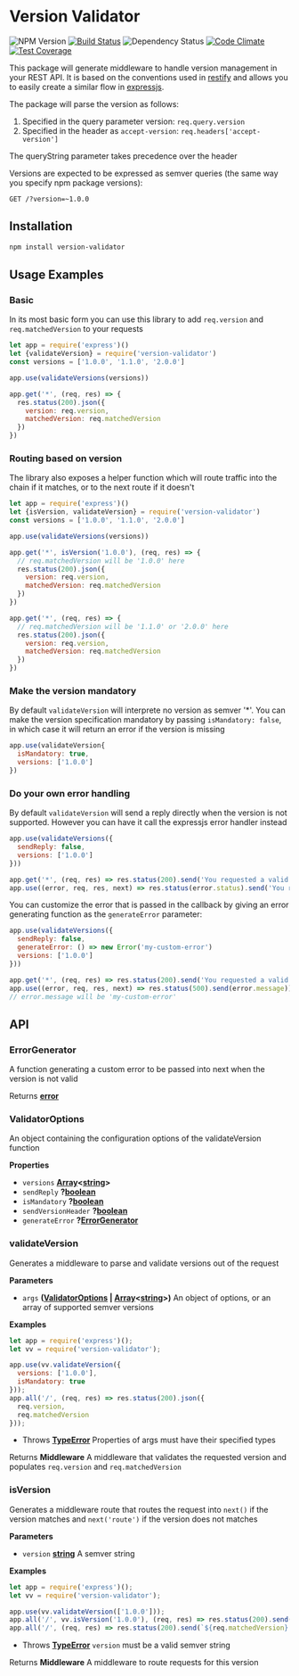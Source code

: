 # Version Validator
![NPM Version](https://img.shields.io/npm/v/version-validator.svg)
[![Build Status](https://travis-ci.org/wdullaer/sse-utils.svg?branch=master)](https://travis-ci.org/wdullaer/version-validator)
![Dependency Status](https://david-dm.org/wdullaer/version-validator.svg)
[![Code Climate](https://codeclimate.com/github/wdullaer/version-validator/badges/gpa.svg)](https://codeclimate.com/github/wdullaer/version-validator)
[![Test Coverage](https://codeclimate.com/github/wdullaer/version-validator/badges/coverage.svg)](https://codeclimate.com/github/wdullaer/version-validator/coverage)

This package will generate middleware to handle version management in your REST API.
It is based on the conventions used in [restify](https://restify.com) and allows you to easily create a similar flow in  [expressjs](https://expressjs.com).

The package will parse the version as follows:

1. Specified in the query parameter version: `req.query.version`
2. Specified in the header as `accept-version`: `req.headers['accept-version']`

The queryString parameter takes precedence over the header

Versions are expected to be expressed as semver queries (the same way you specify npm package versions):

```
GET /?version=~1.0.0
```

## Installation
```bash
npm install version-validator
```

## Usage Examples

### Basic
In its most basic form you can use this library to add `req.version` and `req.matchedVersion` to your requests

```javascript
let app = require('express')()
let {validateVersion} = require('version-validator')
const versions = ['1.0.0', '1.1.0', '2.0.0']

app.use(validateVersions(versions))

app.get('*', (req, res) => {
  res.status(200).json({
    version: req.version,
    matchedVersion: req.matchedVersion
  })
})
```

### Routing based on version
The library also exposes a helper function which will route traffic into the chain if it matches, or to the next route if it doesn't

```javascript
let app = require('express')()
let {isVersion, validateVersion} = require('version-validator')
const versions = ['1.0.0', '1.1.0', '2.0.0']

app.use(validateVersions(versions))

app.get('*', isVersion('1.0.0'), (req, res) => {
  // req.matchedVersion will be '1.0.0' here
  res.status(200).json({
    version: req.version,
    matchedVersion: req.matchedVersion
  })
})

app.get('*', (req, res) => {
  // req.matchedVersion will be '1.1.0' or '2.0.0' here
  res.status(200).json({
    version: req.version,
    matchedVersion: req.matchedVersion
  })
})
```

### Make the version mandatory
By default `validateVersion` will interprete no version as semver '\*'. You can make the version specification mandatory by passing `isMandatory: false`, in which case it will return an error if the version is missing

```javascript
app.use(validateVersion{
  isMandatory: true,
  versions: ['1.0.0']
})
```

### Do your own error handling
By default `validateVersion` will send a reply directly when the version is not supported. However you can have it call the expressjs error handler instead

```javascript
app.use(validateVersions({
  sendReply: false,
  versions: ['1.0.0']
}))

app.get('*', (req, res) => res.status(200).send('You requested a valid version'))
app.use((error, req, res, next) => res.status(error.status).send('You requested an invalid version'))
```

You can customize the error that is passed in the callback by giving an error generating function as the `generateError` parameter:

```javascript
app.use(validateVersions({
  sendReply: false,
  generateError: () => new Error('my-custom-error')
  versions: ['1.0.0']
}))

app.get('*', (req, res) => res.status(200).send('You requested a valid version'))
app.use((error, req, res, next) => res.status(500).send(error.message))
// error.message will be 'my-custom-error'
```

## API
### ErrorGenerator

A function generating a custom error to be passed into next when the version
is not valid

Returns **[error](https://developer.mozilla.org/en-US/docs/Web/JavaScript/Reference/Global_Objects/Error)** 

### ValidatorOptions

An object containing the configuration options of the validateVersion function

**Properties**

-   `versions` **[Array](https://developer.mozilla.org/en-US/docs/Web/JavaScript/Reference/Global_Objects/Array)&lt;[string](https://developer.mozilla.org/en-US/docs/Web/JavaScript/Reference/Global_Objects/String)>** 
-   `sendReply` **?[boolean](https://developer.mozilla.org/en-US/docs/Web/JavaScript/Reference/Global_Objects/Boolean)** 
-   `isMandatory` **?[boolean](https://developer.mozilla.org/en-US/docs/Web/JavaScript/Reference/Global_Objects/Boolean)** 
-   `sendVersionHeader` **?[boolean](https://developer.mozilla.org/en-US/docs/Web/JavaScript/Reference/Global_Objects/Boolean)** 
-   `generateError` **?[ErrorGenerator](#errorgenerator)** 

### validateVersion

Generates a middleware to parse and validate versions out of the request

**Parameters**

-   `args` **([ValidatorOptions](#validatoroptions) \| [Array](https://developer.mozilla.org/en-US/docs/Web/JavaScript/Reference/Global_Objects/Array)&lt;[string](https://developer.mozilla.org/en-US/docs/Web/JavaScript/Reference/Global_Objects/String)>)** An object of options, or an array of supported semver versions

**Examples**

```javascript
let app = require('express')();
let vv = require('version-validator');

app.use(vv.validateVersion({
  versions: ['1.0.0'],
  isMandatory: true
}));
app.all('/', (req, res) => res.status(200).json({
  req.version,
  req.matchedVersion
}));
```

-   Throws **[TypeError](https://developer.mozilla.org/en-US/docs/Web/JavaScript/Reference/Global_Objects/TypeError)** Properties of args must have their specified types

Returns **Middleware** A middleware that validates the requested version and populates `req.version` and `req.matchedVersion`

### isVersion

Generates a middleware route that routes the request into `next()` if the version
matches and `next('route')` if the version does not matches

**Parameters**

-   `version` **[string](https://developer.mozilla.org/en-US/docs/Web/JavaScript/Reference/Global_Objects/String)** A semver string

**Examples**

```javascript
let app = require('express')();
let vv = require('version-validator');

app.use(vv.validateVersion(['1.0.0']));
app.all('/', vv.isVersion('1.0.0'), (req, res) => res.status(200).send(`${req.matchedVersion} is 1.0.0`));
app.all('/', (req, res) => res.status(200).send(`${req.matchedVersion} is not 1.0.0`));
```

-   Throws **[TypeError](https://developer.mozilla.org/en-US/docs/Web/JavaScript/Reference/Global_Objects/TypeError)** `version` must be a valid semver string

Returns **Middleware** A middleware to route requests for this version
